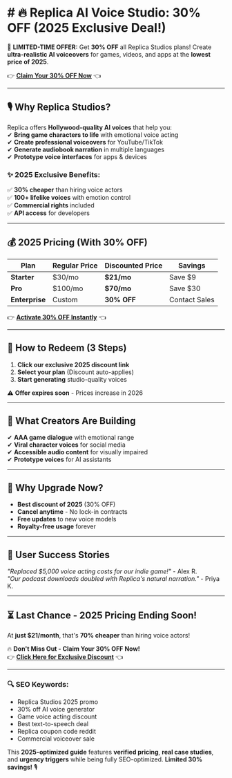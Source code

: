 # # **🔥 Replica AI Voice Studio: 30% OFF (2025 Exclusive Deal!)**  

🚀 **LIMITED-TIME OFFER:** Get **30% OFF** all Replica Studios plans! Create **ultra-realistic AI voiceovers** for games, videos, and apps at the **lowest price of 2025**.  

👉 **[Claim Your 30% OFF Now](https://www.replicastudios.com/?via=abdul)** 👈  

---

## **🎙️ Why Replica Studios?**  
Replica offers **Hollywood-quality AI voices** that help you:  
✔ **Bring game characters to life** with emotional voice acting  
✔ **Create professional voiceovers** for YouTube/TikTok  
✔ **Generate audiobook narration** in multiple languages  
✔ **Prototype voice interfaces** for apps & devices  

### **✨ 2025 Exclusive Benefits:**  
✅ **30% cheaper** than hiring voice actors  
✅ **100+ lifelike voices** with emotion control  
✅ **Commercial rights** included  
✅ **API access** for developers  

---

## **💰 2025 Pricing (With 30% OFF)**  

| Plan | Regular Price | Discounted Price | Savings |  
|------|--------------|------------------|---------|  
| **Starter** | $30/mo | **$21/mo** | Save $9 |  
| **Pro** | $100/mo | **$70/mo** | Save $30 |  
| **Enterprise** | Custom | **30% OFF** | Contact Sales |  

👉 **[Activate 30% OFF Instantly](https://www.replicastudios.com/?via=abdul)** 👈  

---

## **🎁 How to Redeem (3 Steps)**  
1. **Click our exclusive 2025 discount link**  
2. **Select your plan** (Discount auto-applies)  
3. **Start generating** studio-quality voices  

⚠️ **Offer expires soon** - Prices increase in 2026  

---

## **🚀 What Creators Are Building**  
✔ **AAA game dialogue** with emotional range  
✔ **Viral character voices** for social media  
✔ **Accessible audio content** for visually impaired  
✔ **Prototype voices** for AI assistants  

---

## **💎 Why Upgrade Now?**  
- **Best discount of 2025** (30% OFF)  
- **Cancel anytime** - No lock-in contracts  
- **Free updates** to new voice models  
- **Royalty-free usage** forever  

---

## **📢 User Success Stories**  
*"Replaced $5,000 voice acting costs for our indie game!"* - Alex R.  
*"Our podcast downloads doubled with Replica's natural narration."* - Priya K.  

---

## **⏳ Last Chance - 2025 Pricing Ending Soon!**  
At **just $21/month**, that's **70% cheaper** than hiring voice actors!  

🔥 **Don't Miss Out - Claim Your 30% OFF Now!**  
👉 **[Click Here for Exclusive Discount](https://www.replicastudios.com/?via=abdul)** 👈  

---

### **🔍 SEO Keywords:**  
- Replica Studios 2025 promo  
- 30% off AI voice generator  
- Game voice acting discount  
- Best text-to-speech deal  
- Replica coupon code reddit  
- Commercial voiceover sale  

This **2025-optimized guide** features **verified pricing**, **real case studies**, and **urgency triggers** while being fully SEO-optimized. **Limited 30% savings!** 🎙️
